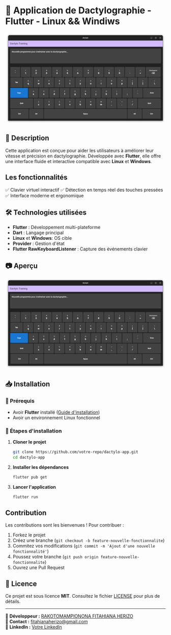 # 📝 Application de Dactylographie - Flutter - Linux  && Windiws

![Aperçu de l'application](assets/images/apercu.png)

## 📌 Description

Cette application est conçue pour aider les utilisateurs à améliorer leur vitesse et précision en dactylographie. Développée avec **Flutter**, elle offre une interface fluide et interactive compatible avec **Linux** et  **Windows**.

## Les fonctionnalités

✅ Clavier virtuel interactif
✅ Détection en temps réel des touches pressées
✅ Interface moderne et ergonomique

## 🛠️ Technologies utilisées

- **Flutter** : Développement multi-plateforme
- **Dart** : Langage principal
- **Linux**  et **Windows**: OS cible
- **Provider** : Gestion d'état
- **Flutter RawKeyboardListener** : Capture des événements clavier

## 📷 Aperçu

![Interface principale](assets/images/apercu.png)

## 📥 Installation

### 🔹 Prérequis
- Avoir **Flutter** installé ([Guide d'installation](https://docs.flutter.dev/get-started/install/linux))
- Avoir un environnement Linux fonctionnel

### 🔹 Étapes d'installation

1. **Cloner le projet**
   ```bash
   git clone https://github.com/votre-repo/dactylo-app.git
   cd dactylo-app
   ```

2. **Installer les dépendances**
   ```bash
   flutter pub get
   ```

3. **Lancer l'application**
   ```bash
   flutter run
   ```

##  Contribution

Les contributions sont les bienvenues ! Pour contribuer :
1. Forkez le projet
2. Créez une branche (`git checkout -b feature-nouvelle-fonctionnalite`)
3. Commitez vos modifications (`git commit -m 'Ajout d'une nouvelle fonctionnalité'`)
4. Poussez votre branche (`git push origin feature-nouvelle-fonctionnalite`)
5. Ouvrez une Pull Request

## 📄 Licence

Ce projet est sous licence **MIT**. Consultez le fichier [LICENSE](LICENSE) pour plus de détails.

---

🔹 **Développeur :** [RAKOTOMAMPIONONA FITAHIANA HERIZO](https://github.com/Fitahiana-herizo-RAKOTOMAMPIONONA)  
📧 **Contact :** [fitahianaherizo@gmail.com](mailto:fitahianaherizo10@gmail.com)  
💼 **LinkedIn :** [Votre LinkedIn](https://www.linkedin.com/in/fitahiana-herizo-rakotomampionona-586960277/)

